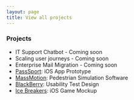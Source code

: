 ```yaml
---
layout: page
title: View all projects
---
```


### Projects

- IT Support Chatbot - Coming soon
- Scaling user journeys - Coming soon
- Enterprise Mail Migration - Coming soon
- [PassSport](/projects/pass-sport): iOS App Prototype
- [MassMotion](/projects/massmotion): Pedestrian Simulation Software
- [BlackBerry](/projects/blackberry): Usability Test Design
- [Ice Breakers](/projects/ice-breakers): iOS Game Mockup